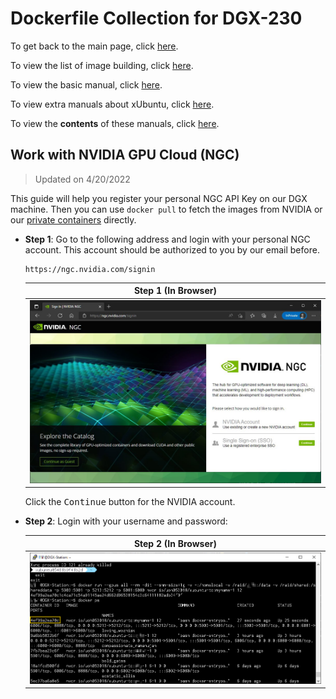 # Dockerfile Collection for DGX-230

To get back to the main page, click [here](../index).

To view the list of image building, click [here](../dockerlist).

To view the basic manual, click [here](../manual).

To view extra manuals about xUbuntu, click [here](../manual-xubuntu).

To view the **contents** of these manuals, click [here](../manual-session).

## Work with NVIDIA GPU Cloud (NGC)

> Updated on 4/20/2022

This guide will help you register your personal NGC API Key on our DGX machine. Then you can use `docker pull` to fetch the images from NVIDIA or our [private containers][docs-list] directly.

* **Step 1**: Go to the following address and login with your personal NGC account. This account should be authorized to you by our email before.

    ```addr
    https://ngc.nvidia.com/signin
    ```

    |   Step 1 (In Browser)  |
    | :----------------------------: |
    | ![step-1](./display/ngc/step-1.jpg) |

    Click the <kbd>Continue</kbd> button for the NVIDIA account.

* **Step 2**: Login with your username and password:

    |   Step 2 (In Browser)  |
    | :----------------------------: |
    | ![step-2](./display/backend/step-2.png) |

[docs-list]:../dockerlist
